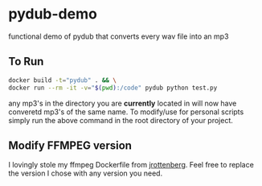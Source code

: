 # pydub-demo
functional demo of pydub that converts every wav file into an mp3

## To Run
```bash
docker build -t="pydub" . && \
docker run --rm -it -v="$(pwd):/code" pydub python test.py
```

any mp3's in the directory you are **currently** located in will now have converetd mp3's of the same name.  To modify/use for personal scripts simply run the above command in the root directory of your project.

## Modify FFMPEG version
I lovingly stole my ffmpeg Dockerfile from [jrottenberg](https://github.com/jrottenberg/ffmpeg). Feel free to replace the version I chose with any version  you need.
